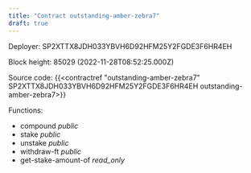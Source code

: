 ```yaml
---
title: "Contract outstanding-amber-zebra7"
draft: true
---
```

Deployer: SP2XTTX8JDH033YBVH6D92HFM25Y2FGDE3F6HR4EH


 



Block height: 85029 (2022-11-28T08:52:25.000Z)

Source code: {{<contractref "outstanding-amber-zebra7" SP2XTTX8JDH033YBVH6D92HFM25Y2FGDE3F6HR4EH outstanding-amber-zebra7>}}

Functions:

* compound _public_
* stake _public_
* unstake _public_
* withdraw-ft _public_
* get-stake-amount-of _read_only_
